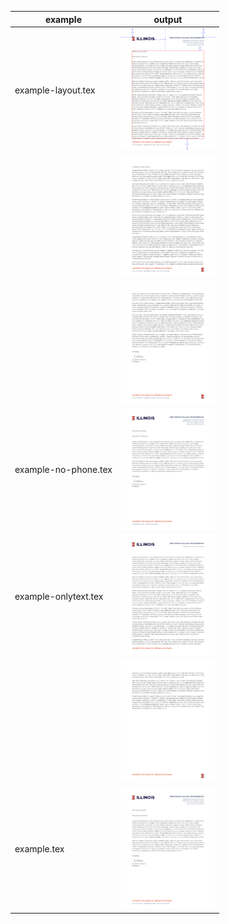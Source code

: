
| example | output |
| ------- | ------ |
| example-layout.tex | <img src="./example-layout-0.png" width="150"/> |
|                    | <img src="./example-layout-1.png" width="150"/> |
|                    | <img src="./example-layout-2.png" width="150"/> |
| example-no-phone.tex | <img src="./example-no-phone.png" width="150"/> |
| example-onlytext.tex | <img src="./example-onlytext-0.png" width="150"/> |
|                      | <img src="./example-onlytext-1.png" width="150"/> |
| example.tex | <img src="./example.png" width="150"/> |
